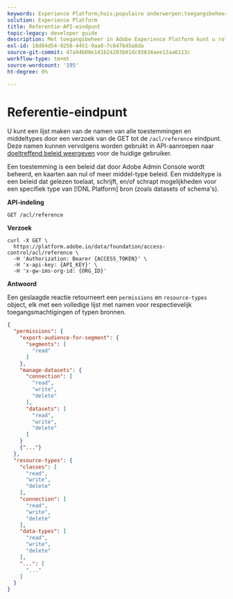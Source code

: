 ```yaml
---
keywords: Experience Platform;huis;populaire onderwerpen;toegangsbeheertoestemmingen;de types van toegangsbeheermiddel;toegangsbeheer api
solution: Experience Platform
title: Referentie-API-eindpunt
topic-legacy: developer guide
description: Met toegangsbeheer in Adobe Experience Platform kunt u rollen en machtigingen voor verschillende mogelijkheden van Platforms beheren met de Adobe Admin Console. U kunt van de namen van alle toestemmingen en middeltypes een lijst maken door een verzoek van de GET aan het /acl/verwijzingspunten in de Controle API van de Toegang te richten. Deze namen kunnen vervolgens worden gebruikt in API-aanroepen om effectief beleid voor de huidige gebruiker weer te geven.
exl-id: 18d84d54-9258-4451-9aa8-7c647b45a8da
source-git-commit: 47a94b00e141b24203b01dc93834aee13aa6113c
workflow-type: tm+mt
source-wordcount: '195'
ht-degree: 0%

---
```


# Referentie-eindpunt

U kunt een lijst maken van de namen van alle toestemmingen en middeltypes door een verzoek van de GET tot de `/acl/reference` eindpunt. Deze namen kunnen vervolgens worden gebruikt in API-aanroepen naar [doeltreffend beleid weergeven](./effective-policies.md) voor de huidige gebruiker.

Een toestemming is een beleid dat door Adobe Admin Console wordt beheerd, en kaarten aan nul of meer middel-type beleid. Een middeltype is een beleid dat gelezen toelaat, schrijft, en/of schrapt mogelijkheden voor een specifiek type van [!DNL Platform] bron (zoals datasets of schema&#39;s).

**API-indeling**

```http
GET /acl/reference
```

**Verzoek**

```shell
curl -X GET \
  https://platform.adobe.io/data/foundation/access-control/acl/reference \
  -H 'Authorization: Bearer {ACCESS_TOKEN}' \
  -H 'x-api-key: {API_KEY}' \
  -H 'x-gw-ims-org-id: {ORG_ID}'
```

**Antwoord**

Een geslaagde reactie retourneert een `permissions` en `resource-types` object, elk met een volledige lijst met namen voor respectievelijk toegangsmachtigingen of typen bronnen.

```json
{
  "permissions": {
    "export-audience-for-segment": {
      "segments": [
        "read"
      ]
    },
    "manage-datasets": {
      "connection": [
        "read",
        "write",
        "delete"
      ],
      "datasets": [
        "read",
        "write",
        "delete"
      ]
    }
    {"..."}
  },
  "resource-types": {
    "classes": [
      "read",
      "write",
      "delete"
    ],
    "connection": [
      "read",
      "write",
      "delete"
    ],
    "data-types": [
      "read",
      "write",
      "delete"
    ],
    "...": [
      "..."
    ]
  }
}
```
